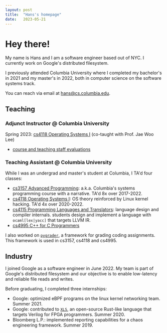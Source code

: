```yaml
---
layout: post
title:  "Hans's homepage"
date:   2023-05-21
---
```


Hey there!
==========

My name is Hans and I am a software engineer based out of NYC. I currently work
on Google's distributed filesystem.

I previously attended Columbia University where I completed my bachelor's in
2021 and my master's in 2022, both in computer science on the software systems
track.

You can reach via email at [hans@cs.columbia.edu](mailto:hans@cs.columbia.edu).

Teaching
--------

### Adjunct Instructor @ Columbia University

Spring 2023: [cs4118 Operating Systems I](https://cs4118.github.io/www/2023-1/) (co-taught with Prof. Jae Woo Lee)
* [course and teaching staff evaluations](assets/evals/4118-eval-final-2023-1.pdf)

### Teaching Assistant @ Columbia University
While I was an undergrad and master's student at Columbia, I TA'd four classes:

* [cs3157 Advanced Programming](https://www.cs.columbia.edu/~jae/3157-LAST/):
  a.k.a. Columbia's systems programming course with a narrative. TA'd 8x over
  2017-2022.
* [cs4118 Operating Systems I](https://www.cs.columbia.edu/~jae/4118-LAST/): OS
  theory reinforced by Linux kernel hacking.  TA'd 4x over 2020-2022.
* [cs4115 Programming Languages and
  Translators](http://www.cs.columbia.edu/~sedwards/classes/2021/4115-spring/index.html):
  language design and compiler internals. students design and implement a
  language with `ocaml[lex|yacc]` that targets LLVM IR.
* [cs4995 C++ for C Programmers](https://www.cs.columbia.edu/~jae/4995-LAST/)

I also worked on [`pygrader`](https://github.com/hmontero1205/pygrader), a
framework for grading coding assignments. This framework is used in cs3157,
cs4118 and cs4995.

Industry
--------
I joined Google as a software engineer in June 2022. My team is part of Google's
distributed filesystem and our objective is to enable low-latency and reliable
file reads and writes.

Before graduating, I completed three internships:
* Google: optimized eBPF programs on the linux kernel networking team. Summer
  2021.
* Google: contributed to [`XLS`](https://github.com/google/xls), an open-source
  Rust-like language that targets Verilog for FPGA programmers. Summer 2020.
* Bloomberg L.P.: implemented reporting capabilities for a chaos engineering
  framework. Summer 2019.
